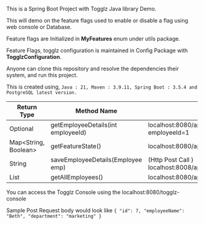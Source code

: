 This is a Spring Boot Project with Togglz Java library Demo.

This will demo on the feature flags used to enable or disable a flag using web console or Database.

Feature flags are Initialized in **MyFeatures** enum under utils package.

Feature Flags, togglz configuration is maintained in Config Package with **TogglzConfiguration**.

Anyone can clone this repository and resolve the dependencies their system, and run this project.

This is created using, 
``Java : 21, Maven : 3.9.11, Spring Boot : 3.5.4 and PostgreSQL latest version.``



| Return Type          | Method Name                 | Url                                                   |
|----------------------|-----------------------------|-------------------------------------------------------|
| Optional<Employee>   | getEmployeeDetails(int employeeId) | localhost:8080/api/v1/get-employee?employeeId=1       |
| Map<String, Boolean> | getFeatureState()           | localhost:8080/api/v1/getFeaturesState                |
| String               | saveEmployeeDetails(Employee emp) | (Http Post Call ) localhost:8008/api/v1/save-employee |
 List<Employee>       | getAllEmployees()     | localhost:8080/api/v1/getEmployees                    |

You can access the Togglz Console using the localhost:8080/togglz-console

Sample Post Request body would look like 
``{
  "id": 7,
  "employeeName": "Beth",
  "department": "marketing"
}``